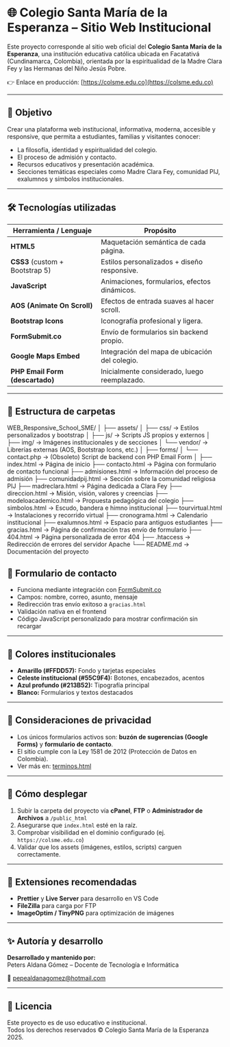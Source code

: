 # 🌐 Colegio Santa María de la Esperanza – Sitio Web Institucional

Este proyecto corresponde al sitio web oficial del **Colegio Santa María de la Esperanza**, una institución educativa católica ubicada en Facatativá (Cundinamarca, Colombia), orientada por la espiritualidad de la Madre Clara Fey y las Hermanas del Niño Jesús Pobre.

👉 Enlace en producción: [https://colsme.edu.co](https://colsme.edu.co)

---

## 🧭 Objetivo

Crear una plataforma web institucional, informativa, moderna, accesible y responsive, que permita a estudiantes, familias y visitantes conocer:

- La filosofía, identidad y espiritualidad del colegio.
- El proceso de admisión y contacto.
- Recursos educativos y presentación académica.
- Secciones temáticas especiales como Madre Clara Fey, comunidad PIJ, exalumnos y símbolos institucionales.

---

## 🛠️ Tecnologías utilizadas

| Herramienta / Lenguaje  | Propósito                                      |
|-------------------------|-----------------------------------------------|
| **HTML5**               | Maquetación semántica de cada página.         |
| **CSS3** (custom + Bootstrap 5) | Estilos personalizados + diseño responsive.   |
| **JavaScript**          | Animaciones, formularios, efectos dinámicos.  |
| **AOS (Animate On Scroll)** | Efectos de entrada suaves al hacer scroll.   |
| **Bootstrap Icons**     | Iconografía profesional y ligera.             |
| **FormSubmit.co**       | Envío de formularios sin backend propio.      |
| **Google Maps Embed**   | Integración del mapa de ubicación del colegio.|
| **PHP Email Form (descartado)** | Inicialmente considerado, luego reemplazado. |

---

## 📁 Estructura de carpetas

WEB_Responsive_School_SME/
│
├── assets/
│   ├── css/ → Estilos personalizados y bootstrap
│   ├── js/ → Scripts JS propios y externos
│   ├── img/ → Imágenes institucionales y de secciones
│   └── vendor/ → Librerías externas (AOS, Bootstrap Icons, etc.)
│
├── forms/
│   └── contact.php → (Obsoleto) Script de backend con PHP Email Form
│
├── index.html → Página de inicio
├── contacto.html → Página con formulario de contacto funcional
├── admisiones.html → Información del proceso de admisión
├── comunidadpij.html → Sección sobre la comunidad religiosa PIJ
├── madreclara.html → Página dedicada a Clara Fey
├── direccion.html → Misión, visión, valores y creencias
├── modeloacademico.html → Propuesta pedagógica del colegio
├── simbolos.html → Escudo, bandera e himno institucional
├── tourvirtual.html → Instalaciones y recorrido virtual
├── cronograma.html → Calendario institucional
├── exalumnos.html → Espacio para antiguos estudiantes
├── gracias.html → Página de confirmación tras envío de formulario
├── 404.html → Página personalizada de error 404
├── .htaccess → Redirección de errores del servidor Apache
└── README.md → Documentación del proyecto


## 📨 Formulario de contacto

- Funciona mediante integración con [FormSubmit.co](https://formsubmit.co/)
- Campos: nombre, correo, asunto, mensaje
- Redirección tras envío exitoso a `gracias.html`
- Validación nativa en el frontend
- Código JavaScript personalizado para mostrar confirmación sin recargar

---

## 🎨 Colores institucionales

- **Amarillo (#FFDD57):** Fondo y tarjetas especiales
- **Celeste institucional (#55C9F4):** Botones, encabezados, acentos
- **Azul profundo (#213B52):** Tipografía principal
- **Blanco:** Formularios y textos destacados

---

## 🔐 Consideraciones de privacidad

- Los únicos formularios activos son: **buzón de sugerencias (Google Forms)** y **formulario de contacto**.
- El sitio cumple con la Ley 1581 de 2012 (Protección de Datos en Colombia).
- Ver más en: [terminos.html](terminos.html)

---

## 🚀 Cómo desplegar

1. Subir la carpeta del proyecto vía **cPanel**, **FTP** o **Administrador de Archivos** a `/public_html`
2. Asegurarse que `index.html` esté en la raíz.
3. Comprobar visibilidad en el dominio configurado (ej. `https://colsme.edu.co`)
4. Validar que los assets (imágenes, estilos, scripts) carguen correctamente.

---

## 🧩 Extensiones recomendadas

- **Prettier** y **Live Server** para desarrollo en VS Code
- **FileZilla** para carga por FTP
- **ImageOptim / TinyPNG** para optimización de imágenes

---

## ✨ Autoría y desarrollo

**Desarrollado y mantenido por:**  
Peters Aldana Gómez – Docente de Tecnología e Informática  
 
📧 [pepealdanagomez@hotmail.com](mailto:pepealdanagomez@hotmail.com)

---

## 📜 Licencia

Este proyecto es de uso educativo e institucional.  
Todos los derechos reservados © Colegio Santa María de la Esperanza 2025.

